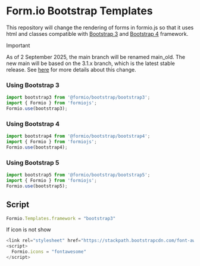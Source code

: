 # Form.io Bootstrap Templates

This repository will change the rendering of forms in formio.js so that it uses html and classes compatible with [Bootstrap 3](https://getbootstrap.com/docs/3.4/) and [Bootstrap 4](https://getbootstrap.com/docs/4.6/getting-started/introduction/) framework. 

> [!IMPORTANT]
> As of 2 September 2025, the main branch will be renamed main_old. The new main will be based on the 3.1.x branch, which is the latest stable release. See [here](https://github.com/formio/bootstrap/issues/140) for more details about this change.

### Using Bootstrap 3

```javascript
import bootstrap3 from '@formio/bootstrap/bootstrap3';
import { Formio } from 'formiojs';
Formio.use(bootstrap3);
```
### Using Bootstrap 4

```javascript
import bootstrap4 from '@formio/bootstrap/bootstrap4';
import { Formio } from 'formiojs';
Formio.use(bootstrap4);
```

### Using Bootstrap 5

```javascript
import bootstrap5 from '@formio/bootstrap/bootstrap5';
import { Formio } from 'formiojs';
Formio.use(bootstrap5);
```

## Script


```javascript
Formio.Templates.framework = "bootstrap3"
```
If icon is not show

```javascript
<link rel="stylesheet" href="https://stackpath.bootstrapcdn.com/font-awesome/4.7.0/css/font-awesome.min.css">
<script>
  Formio.icons = "fontawesome"
</script>
```
